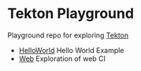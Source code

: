 # Tekton Playground
Playground repo for exploring [Tekton](https://github.com/tektoncd)
- [HelloWorld](HelloWorld) Hello World Example
- [Web](Web) Exploration of web CI
